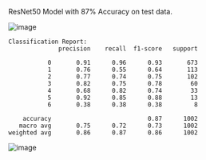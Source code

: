 ResNet50 Model with 87% Accuracy on test data.

![image](https://github.com/etwaugh/ICEHAM-explanations/assets/114034917/9f5139b1-2049-4c07-8973-488a255fcfe4)

```
Classification Report:
              precision    recall  f1-score   support

           0       0.91      0.96      0.93       673
           1       0.76      0.55      0.64       113
           2       0.77      0.74      0.75       102
           3       0.82      0.75      0.78        60
           4       0.68      0.82      0.74        33
           5       0.92      0.85      0.88        13
           6       0.38      0.38      0.38         8

    accuracy                           0.87      1002
   macro avg       0.75      0.72      0.73      1002
weighted avg       0.86      0.87      0.86      1002
```

![image](https://github.com/etwaugh/ICEHAM-explanations/assets/114034917/441eed2f-8f5b-4d5a-9522-6cb7c51ccf14)
